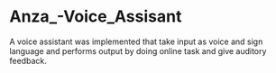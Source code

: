 # Anza_-Voice_Assisant
A voice assistant was implemented that take input as  voice and sign language and performs output by doing  online task and give auditory feedback.
